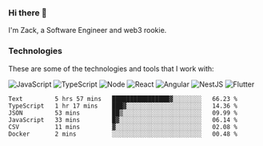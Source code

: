 ### Hi there 👋
I'm Zack, a Software Engineer and web3 rookie.

### Technologies
These are some of the technologies and tools that I work with:

![JavaScript](https://img.shields.io/badge/JavaScript-323330.svg?logo=javascript&logoColor=F7DF1E) 
![TypeScript](https://img.shields.io/badge/TypeScript-007ACC.svg?logo=typescript&logoColor=white) 
![Node](https://img.shields.io/badge/Node.js-43853D.svg?logo=node.js&logoColor=white)
![React](https://img.shields.io/badge/React-20232a.svg?logo=react&logoColor=61DAFB) 
![Angular](https://img.shields.io/badge/Angular-E23237.svg?logo=angularjs&logoColor=white)
![NestJS](https://img.shields.io/badge/NestJS-E0234E?logo=nestjs&logoColor=white)
![Flutter](https://img.shields.io/badge/Flutter-02569B.svg?logo=flutter&logoColor=white)

<!--START_SECTION:waka-->

```text
Text         5 hrs 57 mins   ████████████████▓░░░░░░░░   66.23 %
TypeScript   1 hr 17 mins    ███▓░░░░░░░░░░░░░░░░░░░░░   14.36 %
JSON         53 mins         ██▒░░░░░░░░░░░░░░░░░░░░░░   09.99 %
JavaScript   33 mins         █▓░░░░░░░░░░░░░░░░░░░░░░░   06.14 %
CSV          11 mins         ▓░░░░░░░░░░░░░░░░░░░░░░░░   02.08 %
Docker       2 mins          ░░░░░░░░░░░░░░░░░░░░░░░░░   00.48 %
```

<!--END_SECTION:waka-->
